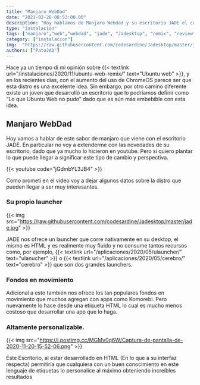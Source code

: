 ```yaml
---
title: "Manjaro WebDad"
date: "2021-02-26 08:53:00.00"
description: "Hoy hablamos de Manjaro Webdad y su escritorio JADE el cual plantea una interesante forma de ver el escritorio de linux"
type: "instalacion"
tags: ["manjaro","web","webdad", "jade", "Jadesktop", "remix", "review", "instalacion"]
category: ["instalacion"]
img:  "https://raw.githubusercontent.com/codesardine/Jadesktop/master/jade1.jpg"
authors: ["PatoJAD"]
---
```


Hace ya un tiempo di mi opinión sobre {{< textlink url="/instalaciones/2020/11/ubuntu-web-remix/" text="Ubuntu web" >}}, y en los recientes días, con el aumento del uso de ChromeOS parece ser que esta distro es una excelente idea. Sin embargo, por otro camino diferente existe un joven que desarrolló un escritorio que lo podríamos definir como “Lo que Ubuntu Web no pudo” dado que es aún más embebible con esta idea.

## Manjaro WebDad

Hoy vamos a hablar de este sabor de manjaro que viene con el escritorio JADE. En particular no voy a extenderme con las novedades de su escritorio, dado que ya mucho lo hicieron en youtube. Pero si quiero plantar lo que puede llegar a significar este tipo de cambio y perspectiva.

{{< youtube code="jGdmbYL3JB4" >}}

Como prometí en el video voy a dejar algunos datos sobre la distro que pueden llegar a ser muy interesantes.

### Su propio launcher

{{< img src="https://raw.githubusercontent.com/codesardine/Jadesktop/master/jade.jpg" >}}

JADE nos ofrece un launcher que corre nativamente en su desktop, el mismo es HTML y es realmente muy fluido y no consume tantos recursos como, por ejemplo, {{< textlink url="/aplicaciones/2020/05/ulauncher/" text="ulanucher" >}} o {{< textlink url="/aplicaciones/2020/05/cerebro/" text="cerebro" >}} que son dos grandes launchers.

### Fondos en movimiento

Adicional a esto también nos ofrece los tan populares fondos en movimiento que muchos agregan con apps como Komorebi. Pero nuevamente lo hace desde una etiqueta HTML lo cual es mucho menos costoso que desarrollar una app que lo haga.

### Altamente personalizable.

{{< img src="https://i.postimg.cc/MGMv0q6W/Captura-de-pantalla-de-2020-11-20-15-52-06.png" >}}

Este Escritorio, al estar desarrollado en HTML (En lo que a su interfaz respecta) permitiría que cualquiera con un buen conocimiento en este lenguaje de etiquetas lo personalice al máximo obteniendo increíbles resultados
